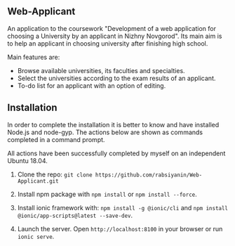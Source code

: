 ## Web-Applicant

An application to the coursework "Development of a web application for choosing a University by an applicant in Nizhny Novgorod". Its main aim is to help an applicant in choosing university after finishing high school.

Main features are:
* Browse available universities, its faculties and specialties.
* Select the universities according to the exam results of an applicant.
* To-do list for an applicant with an option of editing.

## Installation

In order to complete the installation it is better to know and have installed Node.js and node-gyp. 
The actions below are shown as commands completed in a command prompt.

All actions have been successfully completed by myself on an independent Ubuntu 18.04.

1. Clone the repo: `git clone https://github.com/rabsiyanin/Web-Applicant.git`

2. Install npm package with `npm install` or  `npm install --force`.

3. Install ionic framework with: `npm install -g @ionic/cli` and `npm install @ionic/app-scripts@latest --save-dev`.

4. Launch the server. Open `http://localhost:8100` in your browser or run `ionic serve`.
